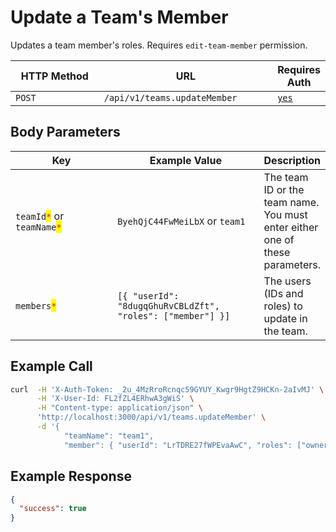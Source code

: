 # Update a Team's Member

Updates a team member's roles. Requires `edit-team-member` permission.

<table><thead><tr><th width="163">HTTP Method</th><th width="289">URL</th><th>Requires Auth</th></tr></thead><tbody><tr><td><code>POST</code></td><td><code>/api/v1/teams.updateMember</code></td><td><a href="../../authentication-endpoints/"><code>yes</code></a></td></tr></tbody></table>

## Body Parameters

<table><thead><tr><th width="200.33333333333331">Key</th><th width="258">Example Value</th><th>Description</th></tr></thead><tbody><tr><td><code>teamId</code><mark style="color:red;"><code>*</code></mark> or <code>teamName</code><mark style="color:red;"><code>*</code></mark></td><td><code>ByehQjC44FwMeiLbX</code> or <code>team1</code></td><td>The team ID or the team name. You must enter either one of these parameters.</td></tr><tr><td><code>members</code><mark style="color:red;"><code>*</code></mark></td><td><code>[{ "userId": "8dugqGhuRvCBLdZft", "roles": ["member"] }]</code></td><td>The users (IDs and roles) to update in the team.</td></tr></tbody></table>

## Example Call

```bash
curl  -H 'X-Auth-Token: _2u_4MzRroRcnqc59GYUY_Kwgr9HgtZ9HCKn-2aIvMJ' \
      -H 'X-User-Id: FL2fZL4ERhwA3gWiS' \
      -H "Content-type: application/json" \
      'http://localhost:3000/api/v1/teams.updateMember' \
      -d '{ 
            "teamName": "team1", 
            "member": { "userId": "LrTDRE27fWPEvaAwC", "roles": ["owner"] } }'
```

## Example Response

```json
{
  "success": true
}
```

